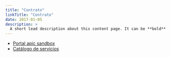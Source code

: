 ```yaml
---
title: "Contrato"
linkTitle: "Contrato"
date: 2017-01-05
description: >
  A short lead description about this content page. It can be **bold** or _italic_ and can be split over multiple paragraphs.
---
```


- [Portal apic sandbox](www.google.com)
- [Catálogo de servicios](www.google.com)